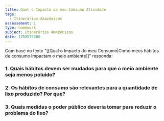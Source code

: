 ```yaml
---
title: Qual o Impacto do meu Consumo Atividade
tags:
  - Itinerários-Amazônicos
assessement: 1
type: homework
subject: Itinerários Amazônicos
date: 1708570800
---
```

Com base no texto "[[Qual o Impacto do meu Consumo|Como meus hábitos de consumo impactam o meio ambiente]]" responda:

### 1. Quais hábitos devem ser mudados para que o meio ambiente seja menos poluído?

### 2. Os hábitos de consumo são relevantes para a quantidade de lixo produzido? Por que?

### 3. Quais medidas o poder público deveria tomar para reduzir o problema do lixo?

